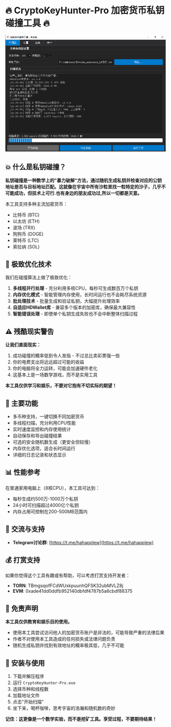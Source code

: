 # 🔥 CryptoKeyHunter-Pro 加密货币私钥碰撞工具 🔥

![主界面](screenshots/home.png)

## 💥 什么是私钥碰撞？

**私钥碰撞是一种数学上的"暴力破解"方法，通过随机生成私钥并检查对应的公钥地址是否与目标地址匹配。这就像在宇宙中所有沙粒里找一粒特定的沙子，几乎不可能成功，但技术上可行.也有身边的朋友成功过,所以一切都是天意。**

本工具支持多种主流加密货币：
- 比特币 (BTC)
- 以太坊 (ETH)
- 波场 (TRX)
- 狗狗币 (DOGE)
- 莱特币 (LTC)
- 索拉纳 (SOL)

## 🚀 极致优化技术

我们在碰撞算法上做了极致优化：

1. **多线程并行处理** - 充分利用多核CPU，每秒可生成数百万个私钥
2. **内存优化模式** - 智能管理内存使用，长时间运行也不会耗尽系统资源
3. **批处理技术** - 批量生成和验证私钥，大幅提升处理效率
4. **自适应HDWallet库** - 兼容多个版本的加密库，确保最大兼容性
5. **智能错误处理** - 即使单个私钥生成失败也不会中断整体扫描过程

## ⚠️ 残酷现实警告

**让我们直面现实：**

1. 成功碰撞的概率低到令人发指 - 不过总比卖彩票强一些
2. 你的电费支出将远远超过可能的收益
3. 你的电脑将全力运转，可能会加速硬件老化
4. 这基本上是一场数学游戏，而不是实用工具

**本工具仅供学习和娱乐，不要对它抱有不切实际的期望！**

## 🔧 主要功能

- 多币种支持，一键切换不同加密货币
- 多线程扫描，充分利用CPU性能
- 实时速度监控和内存使用统计
- 自动保存和导出碰撞结果
- 可选的安全随机数生成（更安全但较慢）
- 内存优化选项，适合长时间运行
- 详细的日志记录和状态显示

## 📊 性能参考

在普通家用电脑上（8核CPU），本工具可达到：
- 每秒生成约500万-1000万个私钥
- 24小时可扫描超过4000亿个私钥
- 内存占用可控制在200-500MB范围内

## 🔗 交流与支持

- **Telegram讨论群**: [https://t.me/hahapplew](https://t.me/hahapplew)

## 💰 打赏支持

如果你觉得这个工具有趣或有帮助，可以考虑打赏支持开发者：

- **TORN**: TBmgsqofFCdWUxkpuunhQFSK32ubMVLZ8j
- **EVM**: 0xade41dd0ddfb952140dbfdf4787b5a6cbdf88375

## 📝 免责声明

**本工具仅供教育和娱乐目的使用。**

- 使用本工具尝试访问他人的加密货币账户是非法的，可能导致严重的法律后果
- 作者不对使用本工具造成的任何损失或法律问题负责
- 随机生成私钥并找到有效地址的概率极其低，几乎不可能

## 🔄 安装与使用

1. 下载并解压程序
2. 运行 `CryptoKeyHunter-Pro.exe`
3. 选择币种和线程数
4. 加载地址文件
5. 点击"开始扫描"
6. 坐下来，喝杯咖啡，思考宇宙的浩瀚和随机数的奇妙

**记住：这更像是一个数学实验，而不是挖矿工具。享受过程，不要期待结果！**
